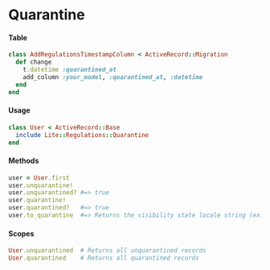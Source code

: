 # Quarantine

#### Table

```ruby
class AddRegulationsTimestampColumn < ActiveRecord::Migration
  def change
    t.datetime :quarantined_at
    add_column :your_model, :quarantined_at, :datetime
  end
end
```

#### Usage

```ruby
class User < ActiveRecord::Base
  include Lite::Regulations::Quarantine
end
```

#### Methods

```ruby
user = User.first
user.unquarantine!
user.unquarantined? #=> true
user.quarantine!
user.quarantined?   #=> true
user.to_quarantine  #=> Returns the visibility state locale string (ex: Quarantined)
```

#### Scopes

```ruby
User.unquarantined  # Returns all unquarantined records
User.quarantined    # Returns all quarantined records
```
